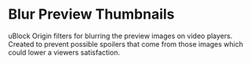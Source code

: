 # Blur Preview Thumbnails
uBlock Origin filters for blurring the preview images on video players. Created to prevent possible spoilers that come from those images which could lower a viewers satisfaction.
